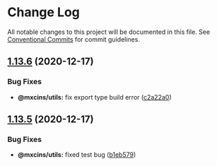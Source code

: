 # Change Log

All notable changes to this project will be documented in this file.
See [Conventional Commits](https://conventionalcommits.org) for commit guidelines.

## [1.13.6](https://github.com/maxiaochuan/mxcins/tree/master/packages/mxcins-utils/compare/@mxcins/utils@1.13.5...@mxcins/utils@1.13.6) (2020-12-17)


### Bug Fixes

* **@mxcins/utils:** fix export type build error ([c2a22a0](https://github.com/maxiaochuan/mxcins/tree/master/packages/mxcins-utils/commit/c2a22a09f997ce3809a614ebbc0af87ec117e07d))





## [1.13.5](https://github.com/maxiaochuan/mxcins/tree/master/packages/mxcins-utils/compare/@mxcins/utils@1.13.4...@mxcins/utils@1.13.5) (2020-12-17)


### Bug Fixes

* **@mxcins/utils:** fixed test bug ([b1eb579](https://github.com/maxiaochuan/mxcins/tree/master/packages/mxcins-utils/commit/b1eb5799447430f618860779038f9e186d54200c))
